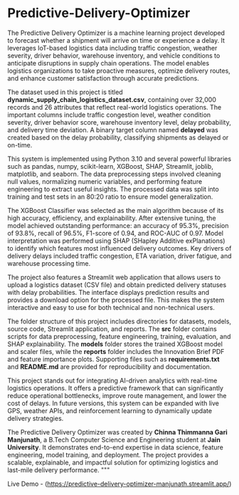 # Predictive-Delivery-Optimizer

The Predictive Delivery Optimizer is a machine learning project developed to forecast whether a shipment will arrive on time or experience a delay. It leverages IoT-based logistics data including traffic congestion, weather severity, driver behavior, warehouse inventory, and vehicle conditions to anticipate disruptions in supply chain operations. The model enables logistics organizations to take proactive measures, optimize delivery routes, and enhance customer satisfaction through accurate predictions.

The dataset used in this project is titled **dynamic_supply_chain_logistics_dataset.csv**, containing over 32,000 records and 26 attributes that reflect real-world logistics operations. The important columns include traffic congestion level, weather condition severity, driver behavior score, warehouse inventory level, delay probability, and delivery time deviation. A binary target column named **delayed** was created based on the delay probability, classifying shipments as delayed or on-time.  

This system is implemented using Python 3.10 and several powerful libraries such as pandas, numpy, scikit-learn, XGBoost, SHAP, Streamlit, joblib, matplotlib, and seaborn. The data preprocessing steps involved cleaning null values, normalizing numeric variables, and performing feature engineering to extract useful insights. The processed data was split into training and test sets in an 80:20 ratio to ensure model generalization.  

The XGBoost Classifier was selected as the main algorithm because of its high accuracy, efficiency, and explainability. After extensive tuning, the model achieved outstanding performance: an accuracy of 95.3%, precision of 93.8%, recall of 96.5%, F1-score of 0.94, and ROC-AUC of 0.97. Model interpretation was performed using SHAP (SHapley Additive exPlanations) to identify which features most influenced delivery outcomes. Key drivers of delivery delays included traffic congestion, ETA variation, driver fatigue, and warehouse processing time.  

The project also features a Streamlit web application that allows users to upload a logistics dataset (CSV file) and obtain predicted delivery statuses with delay probabilities. The interface displays prediction results and provides a download option for the processed file. This makes the system interactive and easy to use for both technical and non-technical users.  

The folder structure of this project includes directories for datasets, models, source code, Streamlit application, and reports. The **src** folder contains scripts for data preprocessing, feature engineering, training, evaluation, and SHAP explainability. The **models** folder stores the trained XGBoost model and scaler files, while the **reports** folder includes the Innovation Brief PDF and feature importance plots. Supporting files such as **requirements.txt** and **README.md** are provided for reproducibility and documentation.  

This project stands out for integrating AI-driven analytics with real-time logistics operations. It offers a predictive framework that can significantly reduce operational bottlenecks, improve route management, and lower the cost of delays. In future versions, this system can be expanded with live GPS, weather APIs, and reinforcement learning to dynamically update delivery strategies.  

The Predictive Delivery Optimizer was created by **Chinna Thimmanna Gari Manjunath**, a B.Tech Computer Science and Engineering student at **Jain University**. It demonstrates end-to-end expertise in data science, feature engineering, model training, and deployment. The project provides a scalable, explainable, and impactful solution for optimizing logistics and last-mile delivery performance.
"""


Live Demo - (https://predictive-delivery-optimizer-manjunath.streamlit.app/)
